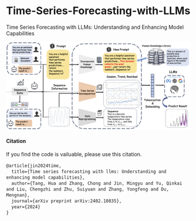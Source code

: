 # Time-Series-Forecasting-with-LLMs
Time Series Forecasting with LLMs: Understanding and Enhancing Model Capabilities

![Workflow](images/Workflow.png)

#### Citation
If you find the code is vailuable, please use this citation.
```
@article{jin2024time,
  title={Time series forecasting with llms: Understanding and enhancing model capabilities},
  author={Tang, Hua and Zhang, Chong and Jin, Mingyu and Yu, Qinkai and Liu, Chengzhi and Zhu, Suiyuan and Zhang, Yongfeng and Du, Mengnan},
  journal={arXiv preprint arXiv:2402.10835},
  year={2024}
}
```
